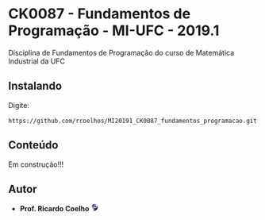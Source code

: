 # CK0087 - Fundamentos de Programação - MI-UFC - 2019.1
Disciplina de Fundamentos de Programação do curso de Matemática Industrial da UFC

## Instalando
Digite:
```
https://github.com/rcoelhos/MI20191_CK0087_fundamentos_programacao.git
```

## Conteúdo
Em construção!!!

## Autor
* **Prof. Ricardo Coelho** [<img src="https://github.com/rcoelhos/MI20191_CK0087_fundamentos_programacao/blob/master/lattes_cnpq_brazil.jpg" alt="text" width="15">](http://lattes.cnpq.br/7670261541550702)
